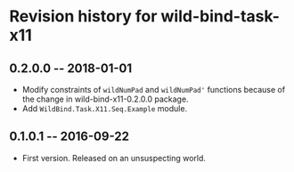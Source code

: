 # Revision history for wild-bind-task-x11

## 0.2.0.0  -- 2018-01-01

* Modify constraints of `wildNumPad` and `wildNumPad'` functions
  because of the change in wild-bind-x11-0.2.0.0 package.
* Add `WildBind.Task.X11.Seq.Example` module.


## 0.1.0.1  -- 2016-09-22

* First version. Released on an unsuspecting world.
